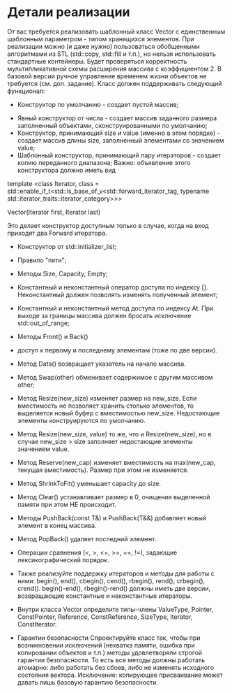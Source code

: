 # Детали реализации
От вас требуется реализовать шаблонный класс Vector с единственным шаблонным параметром - типом хранящихся элементов. При реализации можно (и даже нужно) пользоваться обобщенными алгоритмами из STL (std::copy, std::fill и т.п.), но нельзя использовать стандартные контейнеры. Будет проверяться корректность мультипликативной схемы расширения массива с коэффициентом 2. В базовой версии ручное управление временем жизни объектов не требуется (см. доп. задание). Класс должен поддерживать следующий функционал:
- Конструктор по умолчанию - создает пустой массив;
* Явный конструктор от числа - создает массив заданного размера заполненный объектами, сконструированными по умолчанию;
* Конструктор, принимающий size и value (именно в этом порядке) - создает массив длины size, заполненный элементами со значением value;
* Шаблонный конструктор, принимающий пару итераторов - создает копию переданного диапазона;
Важно: объявление этого конструктора должно иметь вид

template <class Iterator, class = std::enable_if_t<std::is_base_of_v<std::forward_iterator_tag, typename std::iterator_traits<Iterator>::iterator_category>>>

Vector(Iterator first, Iterator last)

Это делает конструктор доступным только в случае, когда на вход приходят два Forward итератора.

* Конструктор от std::initializer_list;
* Правило "пяти";
* Методы Size, Capacity, Empty;
* Константный и неконстантный оператор доступа по индексу []. Неконстантный должен позволять изменять полученный элемент;
* Константный и неконстантный метод доступа по индексу At. При выходе за границы массива должен бросать исключение std::out_of_range;
* Методы Front() и Back()
* доступ к первому и последнему элементам (тоже по две версии).
* Метод Data()
возвращает указатель на начало массива.
* Метод Swap(other)
обменивает содержимое с другим массивом other;
* Метод Resize(new_size)
изменяет размер на new_size. Если вместимость не позволяет хранить столько элементов, то выделяется новый буфер с вместимостью new_size. Недостающие элементы конструируются по умолчанию.
* Метод Resize(new_size, value)
то же, что и Resize(new_size), но в случае new_size > size заполняет недостающие элементы значением value.
* Метод Reserve(new_cap)
изменяет вместимость на max(new_cap, текущая вместимость). Размер при этом не изменяется.
* Метод ShrinkToFit()
уменьшает capacity до size.
* Метод Clear()
устанавливает размер в 0, очищения выделенной памяти при этом НЕ происходит.
* Методы PushBack(const T&) и PushBack(T&&)
добавляет новый элемент в конец массива.
* Метод PopBack()
удаляет последний элемент.
* Операции сравнения (<, >, <=, >=, ==, !=), задающие лексикографический порядок.
* Также реализуйте поддержку итераторов и методы для работы с ними: begin(), end(), cbegin(), cend(), rbegin(), rend(), crbegin(), crend(). begin()-end(), rbegin()-rend() должны иметь две версии, возвращающие константные и неконстантные итераторы.

* Внутри класса Vector определите типы-члены ValueType, Pointer, ConstPointer, Reference, ConstReference, SizeType, Iterator, ConstIterator.

+ Гарантии безопасности
Спроектируйте класс так, чтобы при возникновении исключений (нехватка памяти, ошибка при копировании объектов и т.п.) методы удовлетворяли строгой гарантии безопасности. То есть все методы должны работать атомарно: либо работать без сбоев, либо не изменять исходного состояния вектора. Исключение: копирующее присваивание может давать лишь базовую гарантию безопасности.
